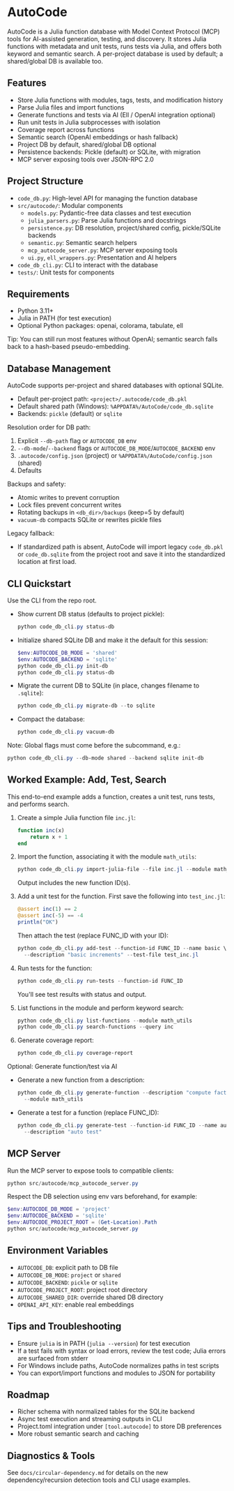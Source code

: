 # AutoCode

AutoCode is a Julia function database with Model Context Protocol (MCP) tools
for AI-assisted generation, testing, and discovery. It stores Julia functions
with metadata and unit tests, runs tests via Julia, and offers both keyword and
semantic search. A per-project database is used by default; a shared/global DB
is available too.

## Features

- Store Julia functions with modules, tags, tests, and modification history
- Parse Julia files and import functions
- Generate functions and tests via AI (Ell / OpenAI integration optional)
- Run unit tests in Julia subprocesses with isolation
- Coverage report across functions
- Semantic search (OpenAI embeddings or hash fallback)
- Project DB by default, shared/global DB optional
- Persistence backends: Pickle (default) or SQLite, with migration
- MCP server exposing tools over JSON-RPC 2.0

## Project Structure

- `code_db.py`: High-level API for managing the function database
- `src/autocode/`: Modular components
  - `models.py`: Pydantic-free data classes and test execution
  - `julia_parsers.py`: Parse Julia functions and docstrings
  - `persistence.py`: DB resolution, project/shared config, pickle/SQLite
    backends
  - `semantic.py`: Semantic search helpers
  - `mcp_autocode_server.py`: MCP server exposing tools
  - `ui.py`, `ell_wrappers.py`: Presentation and AI helpers
- `code_db_cli.py`: CLI to interact with the database
- `tests/`: Unit tests for components

## Requirements

- Python 3.11+
- Julia in PATH (for test execution)
- Optional Python packages: openai, colorama, tabulate, ell

Tip: You can still run most features without OpenAI; semantic search falls
back to a hash-based pseudo-embedding.

## Database Management

AutoCode supports per-project and shared databases with optional SQLite.

- Default per-project path: `<project>/.autocode/code_db.pkl`
- Default shared path (Windows): `%APPDATA%/AutoCode/code_db.sqlite`
- Backends: `pickle` (default) or `sqlite`

Resolution order for DB path:

1) Explicit `--db-path` flag or `AUTOCODE_DB` env
2) `--db-mode`/`--backend` flags or `AUTOCODE_DB_MODE`/`AUTOCODE_BACKEND` env
3) `.autocode/config.json` (project) or `%APPDATA%/AutoCode/config.json` (shared)
4) Defaults

Backups and safety:

- Atomic writes to prevent corruption
- Lock files prevent concurrent writes
- Rotating backups in `<db_dir>/backups` (keep=5 by default)
- `vacuum-db` compacts SQLite or rewrites pickle files

Legacy fallback:

- If standardized path is absent, AutoCode will import legacy `code_db.pkl` or
  `code_db.sqlite` from the project root and save it into the standardized
  location at first load.

## CLI Quickstart

Use the CLI from the repo root.

- Show current DB status (defaults to project pickle):

  ```powershell
  python code_db_cli.py status-db
  ```

- Initialize shared SQLite DB and make it the default for this session:

  ```powershell
  $env:AUTOCODE_DB_MODE = 'shared'
  $env:AUTOCODE_BACKEND = 'sqlite'
  python code_db_cli.py init-db
  python code_db_cli.py status-db
  ```

- Migrate the current DB to SQLite (in place, changes filename to `.sqlite`):

  ```powershell
  python code_db_cli.py migrate-db --to sqlite
  ```

- Compact the database:

  ```powershell
  python code_db_cli.py vacuum-db
  ```

Note: Global flags must come before the subcommand, e.g.:

```powershell
python code_db_cli.py --db-mode shared --backend sqlite init-db
```

## Worked Example: Add, Test, Search

This end-to-end example adds a function, creates a unit test, runs tests, and
performs search.

1) Create a simple Julia function file `inc.jl`:

   ```julia
   function inc(x)
       return x + 1
   end
   ```

2) Import the function, associating it with the module `math_utils`:

   ```powershell
   python code_db_cli.py import-julia-file --file inc.jl --module math_utils
   ```

   Output includes the new function ID(s).

3) Add a unit test for the function. First save the following into `test_inc.jl`:

   ```julia
   @assert inc(1) == 2
   @assert inc(-5) == -4
   println("OK")
   ```

   Then attach the test (replace FUNC_ID with your ID):

   ```powershell
   python code_db_cli.py add-test --function-id FUNC_ID --name basic \
     --description "basic increments" --test-file test_inc.jl
   ```

4) Run tests for the function:

   ```powershell
   python code_db_cli.py run-tests --function-id FUNC_ID
   ```

   You'll see test results with status and output.

5) List functions in the module and perform keyword search:

   ```powershell
   python code_db_cli.py list-functions --module math_utils
   python code_db_cli.py search-functions --query inc
   ```

6) Generate coverage report:

   ```powershell
   python code_db_cli.py coverage-report
   ```

Optional: Generate function/test via AI

- Generate a new function from a description:

  ```powershell
  python code_db_cli.py generate-function --description "compute factorial" \
    --module math_utils
  ```

- Generate a test for a function (replace FUNC_ID):

  ```powershell
  python code_db_cli.py generate-test --function-id FUNC_ID --name auto \
    --description "auto test"
  ```

## MCP Server

Run the MCP server to expose tools to compatible clients:

```powershell
python src/autocode/mcp_autocode_server.py
```

Respect the DB selection using env vars beforehand, for example:

```powershell
$env:AUTOCODE_DB_MODE = 'project'
$env:AUTOCODE_BACKEND = 'sqlite'
$env:AUTOCODE_PROJECT_ROOT = (Get-Location).Path
python src/autocode/mcp_autocode_server.py
```

## Environment Variables

- `AUTOCODE_DB`: explicit path to DB file
- `AUTOCODE_DB_MODE`: `project` or `shared`
- `AUTOCODE_BACKEND`: `pickle` or `sqlite`
- `AUTOCODE_PROJECT_ROOT`: project root directory
- `AUTOCODE_SHARED_DIR`: override shared DB directory
- `OPENAI_API_KEY`: enable real embeddings

## Tips and Troubleshooting

- Ensure `julia` is in PATH (`julia --version`) for test execution
- If a test fails with syntax or load errors, review the test code; Julia
  errors are surfaced from stderr
- For Windows include paths, AutoCode normalizes paths in test scripts
- You can export/import functions and modules to JSON for portability

## Roadmap

- Richer schema with normalized tables for the SQLite backend
- Async test execution and streaming outputs in CLI
- Project.toml integration under `[tool.autocode]` to store DB preferences
- More robust semantic search and caching

## Diagnostics & Tools

See `docs/circular-dependency.md` for details on the new dependency/recursion detection tools and CLI usage examples.
